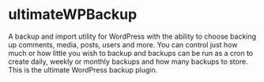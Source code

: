 # ultimateWPBackup
A backup and import utility for WordPress with the ability to choose backing up comments, media, posts, users and more. You can control just how much or how little you wish to backup and backups can be run as a cron to create daily, weekly or monthly backups and how many backups to store. This is the ultimate WordPress backup plugin.
